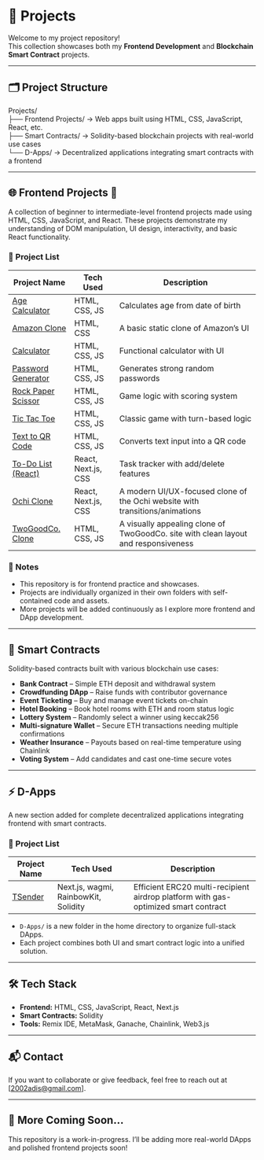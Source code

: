 # 💼 Projects

Welcome to my project repository!  
This collection showcases both my **Frontend Development** and **Blockchain Smart Contract** projects.

---

## 🗂️ Project Structure

Projects/  
├── Frontend Projects/ → Web apps built using HTML, CSS, JavaScript, React, etc.  
├── Smart Contracts/ → Solidity-based blockchain projects with real-world use cases  
└── D-Apps/ → Decentralized applications integrating smart contracts with a frontend  

---

## 🌐 Frontend Projects 🚀

A collection of beginner to intermediate-level frontend projects made using HTML, CSS, JavaScript, and React. These projects demonstrate my understanding of DOM manipulation, UI design, interactivity, and basic React functionality.

### 📂 Project List

| Project Name                                 | Tech Used           | Description                                                                 |
|----------------------------------------------|---------------------|-----------------------------------------------------------------------------|
| [Age Calculator](./age-calculator)           | HTML, CSS, JS       | Calculates age from date of birth                                          |
| [Amazon Clone](./amazon-clone-frontend)      | HTML, CSS           | A basic static clone of Amazon’s UI                                        |
| [Calculator](./calculator)                   | HTML, CSS, JS       | Functional calculator with UI                                              |
| [Password Generator](./password-generator)   | HTML, CSS, JS       | Generates strong random passwords                                          |
| [Rock Paper Scissor](./rock-paper-scissor)   | HTML, CSS, JS       | Game logic with scoring system                                             |
| [Tic Tac Toe](./tic-tac-toe)                 | HTML, CSS, JS       | Classic game with turn-based logic                                         |
| [Text to QR Code](./txt-to-qr-code)          | HTML, CSS, JS       | Converts text input into a QR code                                         |
| [To-Do List (React)](./to-do-list)           | React, Next.js, CSS | Task tracker with add/delete features                                      |
| [Ochi Clone](./ochi-clone)                   | React, Next.js, CSS | A modern UI/UX-focused clone of the Ochi website with transitions/animations |
| [TwoGoodCo. Clone](./twogoodco-clone)        | HTML, CSS, JS       | A visually appealing clone of TwoGoodCo. site with clean layout and responsiveness |

### 📌 Notes
- This repository is for frontend practice and showcases.
- Projects are individually organized in their own folders with self-contained code and assets.
- More projects will be added continuously as I explore more frontend and DApp development.

---

## 🔐 Smart Contracts

Solidity-based contracts built with various blockchain use cases:

- **Bank Contract** – Simple ETH deposit and withdrawal system  
- **Crowdfunding DApp** – Raise funds with contributor governance  
- **Event Ticketing** – Buy and manage event tickets on-chain  
- **Hotel Booking** – Book hotel rooms with ETH and room status logic  
- **Lottery System** – Randomly select a winner using keccak256  
- **Multi-signature Wallet** – Secure ETH transactions needing multiple confirmations  
- **Weather Insurance** – Payouts based on real-time temperature using Chainlink  
- **Voting System** – Add candidates and cast one-time secure votes  

---

## ⚡ D-Apps

A new section added for complete decentralized applications integrating frontend with smart contracts.

### 📂 Project List

| Project Name                               | Tech Used                                | Description                                                                 |
|--------------------------------------------|-------------------------------------------|-----------------------------------------------------------------------------|
| [TSender](./D-Apps/tsender)                | Next.js, wagmi, RainbowKit, Solidity      | Efficient ERC20 multi-recipient airdrop platform with gas-optimized smart contract |

- `D-Apps/` is a new folder in the home directory to organize full-stack DApps.
- Each project combines both UI and smart contract logic into a unified solution.

---

## 🛠 Tech Stack

- **Frontend:** HTML, CSS, JavaScript, React, Next.js  
- **Smart Contracts:** Solidity  
- **Tools:** Remix IDE, MetaMask, Ganache, Chainlink, Web3.js  

---

## 📬 Contact

If you want to collaborate or give feedback, feel free to reach out at [2002adis@gmail.com].

---

## 🚀 More Coming Soon...

This repository is a work-in-progress. I’ll be adding more real-world DApps and polished frontend projects soon!
